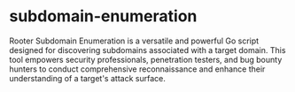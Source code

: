 # subdomain-enumeration
Rooter Subdomain Enumeration is a versatile and powerful Go script designed for discovering subdomains associated with a target domain. This tool empowers security professionals, penetration testers, and bug bounty hunters to conduct comprehensive reconnaissance and enhance their understanding of a target's attack surface.
